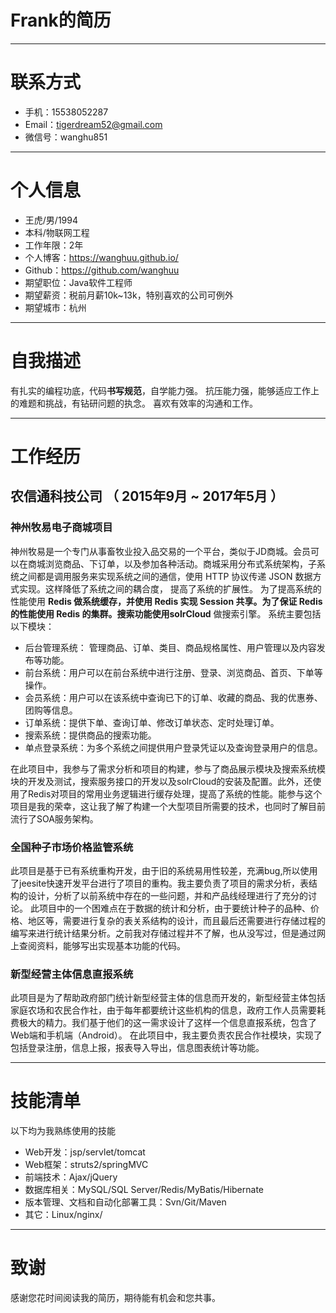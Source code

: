 # Frank的简历
---
# 联系方式

- 手机：15538052287 
- Email：tigerdream52@gmail.com
- 微信号：wanghu851
---

# 个人信息

 - 王虎/男/1994 
 - 本科/物联网工程
 - 工作年限：2年
 - 个人博客：https://wanghuu.github.io/
 - Github：https://github.com/wanghuu
 - 期望职位：Java软件工程师
 - 期望薪资：税前月薪10k~13k，特别喜欢的公司可例外
 - 期望城市：杭州

---

# 自我描述
有扎实的编程功底，代码**书写规范**，自学能力强。
抗压能力强，能够适应工作上的难题和挑战，有钻研问题的执念。
喜欢有效率的沟通和工作。

---

# 工作经历

## 农信通科技公司 （ 2015年9月 ~ 2017年5月 ）

### 神州牧易电子商城项目 
神州牧易是一个专门从事畜牧业投入品交易的一个平台，类似于JD商城。会员可以在商城浏览商品、下订单，以及参加各种活动。商城采用分布式系统架构，子系统之间都是调用服务来实现系统之间的通信，使用 HTTP 协议传递 JSON 数据方式实现。这样降低了系统之间的耦合度， 提高了系统的扩展性。 为了提高系统的性能使用 **Redis **做系统缓存，并使用 Redis 实现 Session 共享。为了保证 Redis 的性能使用 Redis 的集群。搜索功能使用**solrCloud** 做搜索引擎。
系统主要包括以下模块：
- 后台管理系统： 管理商品、订单、类目、商品规格属性、用户管理以及内容发布等功能。
- 前台系统：用户可以在前台系统中进行注册、登录、浏览商品、首页、下单等操作。
- 会员系统：用户可以在该系统中查询已下的订单、收藏的商品、我的优惠券、团购等信息。
- 订单系统：提供下单、查询订单、修改订单状态、定时处理订单。
- 搜索系统：提供商品的搜索功能。
- 单点登录系统：为多个系统之间提供用户登录凭证以及查询登录用户的信息。

在此项目中，我参与了需求分析和项目的构建，参与了商品展示模块及搜索系统模块的开发及测试，搜索服务接口的开发以及solrCloud的安装及配置。此外，还使用了Redis对项目的常用业务逻辑进行缓存处理，提高了系统的性能。能参与这个项目是我的荣幸，这让我了解了构建一个大型项目所需要的技术，也同时了解目前流行了SOA服务架构。

### 全国种子市场价格监管系统

此项目是基于已有系统重构开发，由于旧的系统易用性较差，充满bug,所以使用了jeesite快速开发平台进行了项目的重构。我主要负责了项目的需求分析，表结构的设计，分析了以前系统中存在的一些问题，并和产品线经理进行了充分的讨论。 此项目中的一个困难点在于数据的统计和分析，由于要统计种子的品种、价格、地区等，需要进行复杂的表关系结构的设计，而且最后还需要进行存储过程的编写来进行统计结果分析。之前我对存储过程并不了解，也从没写过，但是通过网上查阅资料，能够写出实现基本功能的代码。

### 新型经营主体信息直报系统
此项目是为了帮助政府部门统计新型经营主体的信息而开发的，新型经营主体包括家庭农场和农民合作社，由于每年都要统计这些机构的信息，政府工作人员需要耗费极大的精力。我们基于他们的这一需求设计了这样一个信息直报系统，包含了Web端和手机端（Android）。
在此项目中，我主要负责农民合作社模块，实现了包括登录注册，信息上报，报表导入导出，信息图表统计等功能。

---
# 技能清单

以下均为我熟练使用的技能

- Web开发：jsp/servlet/tomcat
- Web框架：struts2/springMVC
- 前端技术：Ajax/jQuery
- 数据库相关：MySQL/SQL Server/Redis/MyBatis/Hibernate
- 版本管理、文档和自动化部署工具：Svn/Git/Maven
- 其它：Linux/nginx/

---

# 致谢
感谢您花时间阅读我的简历，期待能有机会和您共事。
